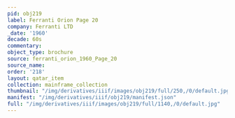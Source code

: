 ```yaml
---
pid: obj219
label: Ferranti Orion Page 20
company: Ferranti LTD
_date: '1960'
decade: 60s
commentary:
object_type: brochure
source: ferranti_orion_1960_Page_20
source_name:
order: '218'
layout: qatar_item
collection: mainframe_collection
thumbnail: "/img/derivatives/iiif/images/obj219/full/250,/0/default.jpg"
manifest: "/img/derivatives/iiif/obj219/manifest.json"
full: "/img/derivatives/iiif/images/obj219/full/1140,/0/default.jpg"
---
```

